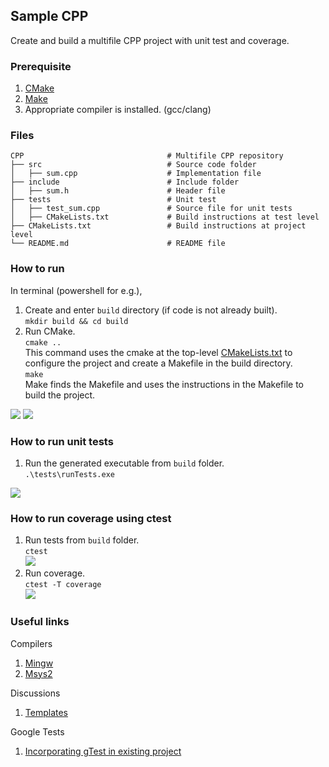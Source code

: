 ## Sample CPP
Create and build a multifile CPP project with unit test and coverage.

### Prerequisite
1. [CMake](https://cmake.org/)
2. [Make](https://www.gnu.org/software/make/)
3. Appropriate compiler is installed. (gcc/clang)

### Files
    CPP                                # Multifile CPP repository
    ├── src                            # Source code folder                   
    │   ├── sum.cpp                    # Implementation file
    ├── include                        # Include folder                   
    │   ├── sum.h                      # Header file
    ├── tests                          # Unit test                   
    │   ├── test_sum.cpp               # Source file for unit tests
    │   ├── CMakeLists.txt             # Build instructions at test level   
    ├── CMakeLists.txt                 # Build instructions at project level                           
    └── README.md                      # README file

### How to run
In terminal (powershell for e.g.),
1. Create and enter ```build``` directory (if code is not already built).<br>
```mkdir build && cd build```
2. Run CMake.<br>
```cmake ..```<br>
This command uses the cmake at the top-level [CMakeLists.txt](/CMakeLists.txt) to configure the project and create a Makefile in the build directory.<br>
```make```<br>
Make finds the Makefile and uses the instructions in the Makefile to build the project.<br>
<img src="doc/build.png"/>
<img src="doc/compile.png"/>

### How to run unit tests
1. Run the generated executable from ```build``` folder.<br>
```.\tests\runTests.exe```<br>
<img src="doc/test.png"/>

### How to run coverage using ctest
1. Run tests from ```build``` folder.<br>
```ctest```<br>
<img src="doc/ctest.png"/><br>
2. Run coverage.<br>
```ctest -T coverage```<br>
<img src="doc/coverage.png"/><br>

### Useful links 
Compilers 
1. [Mingw](https://packages.msys2.org/package/mingw-w64-x86_64-gcc) 
2. [Msys2](https://www.msys2.org/) 

Discussions
1. [Templates](https://stackoverflow.com/questions/13025266/redefinition-of-templateclass-t-in-c)

Google Tests
1. [Incorporating gTest in existing project](https://github.com/google/googletest/blob/main/googletest/README.md#incorporating-into-an-existing-cmake-project)
